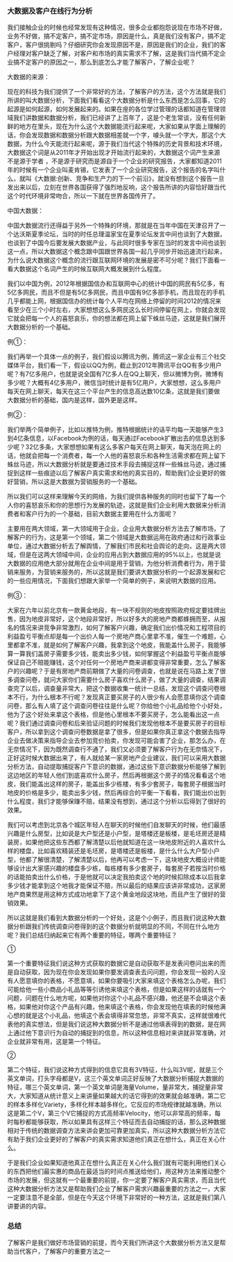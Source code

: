 ### 大数据及客户在线行为分析

我们接触企业的时候也经常发现有这种情况，很多企业都抱怨说现在市场不好做，业务不好做，搞不定客户，搞不定市场，原因是什么，真是我们没有客户，搞不定客户，客户很挑剔吗？仔细研究你会发现原因不是，原因是我们的企业，我们的客户经理对客户缺乏了解，对客户和市场的真实需求不了解，这是我们当代搞不定企业搞不定客户的原因之一，那么到底怎么才能了解客户，了解企业呢？

大数据的来源：

现在的科技为我们提供了一个非常好的方法，了解客户的方法，这个方法就是我们所讲的叫大数据分析，下面我们看看这个大数据分析是什么东西是怎么回事，它的起源是如何起源，如何发展起来的。如果在座的各位学过管理的话都知道在管理领域我们讲数据和数据分析，我们已经讲了上百年了，这是个老生常谈，没有任何新鲜的地方在里头，现在为什么这个大数据能流行起来呢，大家如果从字面上理解的话，你会发现数据和数据分析跟大数据相差就一个字，噱头就一个字大，那这个大数据，为什么今天能流行起来呢，源于我们当代这个特殊的历史背景和技术环境，大数据这个词是从2011年才开始出现才开始流行起来的，大数据这个词产生来源不是源于学者 ，不是源于研究而是源自于一个企业的研究报告，大家都知道2011年的时候有一个企业叫麦肯锡，它发表了一个企业研究报告，这个报告的名字叫什么，就叫《大数据:创新、竞争和生产力的下一个前沿》，就没有想到这个报告一旦发出来以后，立刻在世界各国获得了强烈地反响，这个报告所讲的内容恰好跟当代这个时代环境非常吻合，所以一下就在世界各国传开了。

中国大数据：

中国大数据流行还得益于另外一个特殊的环境，那就是在当年中国在天津召开了一个达沃斯夏季论坛，当时的时任总理温家宝在夏季论坛发言中间也谈到了大数据，也谈到了中国今后要发展大数据产业，与此同时很多专家在当时的发言中间也谈到这一点，所以大数据这个概念跟中国跟世界各国一起几乎同步开始迅速流行起来，为什么说大数据这个概念的流行跟互联网环境的发展是密不可分呢？我们下面看一看大数据这个名词产生的时候互联网大概发展到什么程度。

我们以中国为例，2012年根据国信办和互联网中心的统计中国的网民有5亿多，有5亿多网民，而且不但是有5亿多网民，而且中国有9亿多部手机，而且现在的手机几乎都能上网，根据国信办的统计每个人平均在网络上停留的时间2012的情况来看至少在三个小时左右，大家想想这么多网民这么长时间停留在网上，你就会发现它就会把每一个人的喜怒哀乐，你的想法都在网上留下蛛丝马迹，这就是我们展开大数据分析的一个基础。

例①：

我们再举一个具体一点的例子，我们假设以腾讯为例，腾讯这一家企业有三个社交媒体平台，我们看一下，假设以QQ为例，截止到2012年腾讯平台QQ有多少用户呢？有7亿多用户，也就是说全国有7亿多人在QQ上聊天，但以微博为例，微博有多少呢？大概有4亿多用户，微信当时统计是有5亿用户，大家想想，这么多用户每天在网上聊天，每天在这三个平台产生的信息高达数10亿条，这就是我们要做大数据分析的基础，国内是这样，国外更是这样。

例②：

我们举两个简单例子，比如以推特为例，推特根据统计的话平均每一天能够产生3到4亿条信息，以Facebook为例的话，每天通过Facebook扩散出去的信息达到多少呢？32亿多条，大家想想如果有这么多客户每天在网上聊天，每天泡在网上的话，他就会把每一个消费者，每一个人他的喜怒哀乐和各种生活需求都在网上留下蛛丝马迹，所以大数据分析就是要通过技术手段去捕捉这样一些蛛丝马迹，通过捕捉到这样一些痕迹以后了解客户真实需求和他的真实目的，帮助我们企业更好的做好营销，所以这是大数据为营销服务的一个基础。

所以我们可以这样来理解今天的网络，为我们提供各种服务的同时也留下了每一个人你的喜怒哀乐和你的思想行为发展的轨迹，这就是我们企业利用大数据来分析消费者和客户行为的一个基础，目前大数据主要用在什么方面呢？

主要用在两大领域，第一大领域用于企业，企业用大数据分析方法去了解市场，了解客户的行为，这是第一个领域，第二个领域是大数据运用在政府通过和行政事业单位，通过大数据分析去了解舆情，了解我们市民和社会舆论的走向，这是两大领域，但是在这两大领域中间，企业的应用占到大数据应用的95%以上，也就是说大数据的应用绝大部分就用在企业中间是用于营销，为他分析消费者行为，用于营销来服务，为营销来服务的，所以这就是我们要讲大数据分析的一个起源发展和它的一些应用情况，下面我们想跟大家举一个简单的例子，来说明大数据的应用。

例③：

大家在六年以前北京有一款黄金地段，有一块不规则的地皮按照政府规定要挂牌出售，因为地皮非常好，这个地段非常好，所以好多大的房地产商都蜂拥而至，从报名的情况来讲竞争非常激烈，如何了解客户兴趣，确定我们出价情况和工程项目的利益盈亏平衡点却是每一个出价人每一个房地产商心里拿不准，催生一个难题，心里都拿不准，就是如何了解客户兴趣，我拿到这个地皮，我能盖什么房子，我能够算一算我们盖房子需要多少钱，能卖出多少钱，如何掌握这个利益盈亏平衡点能够保证自己不赔能赚钱，这个对任何一个房地产商来讲都变得非常重要，怎么了解客户的兴趣呢？于是有房地产商前期做了大量的问卷调查，也就是说在马路上发了很多调查问卷，就问大家你们需要什么房子喜欢什么房子，做了大量的调查，结果调查完了以后，调查量非常大，把这个数据收集一统计一总结，发现这个调查问卷根本不行，为什么根本不行呢？发现真正要买房子的人很少有人会愿意填你这个调查问卷，那么有人填了这个调查问卷往往是什么呢？你给他个小礼品给他个小好处，他为了这个好处来拿这个表格，但是他心里根本不要买房子，怎么能看出这一点呢？我们通过调查问卷和后来验证问题的时候我们发现他根本不是要买房子的目标客户，所以拿到这个调查问卷数据是拿了很多，但是如果你真正拿这个数据去指导企业去做决策来指导企业去参加竞价拍卖，你发现可能会害了企业，那怎么办，在无奈情况下，因为既然调查行不通了，我们又必须要了解客户行为在无奈情况下，正好这时候大数据出来了，有人就给某一家房地产企业建议，我们可以采用大数据分析方法，自动提取捕捉客户下意识的数据，通过这些下意识数据分析能够了解到这边地区的年轻人他们到底喜欢什么房子，然后再根据这个房子的情况看看这个地皮，我们能盖出这样的房子，能盖出多少栋楼，有多少套房子，每套房子根据当时地皮的价格是多少，能卖出多少钱，然后再综合的平衡一下看看，我们能出价出到什么程度，我们才能够保赚不赔，结果没有想到，通过这个分析以后得到了很好的效果。

我们可以考虑到北京各个城区年轻人在聊天的时候他们自发聊天的时候，他们最感兴趣是什么房型，比如说是大户型还是小户型，是塔楼还是板楼，是毛坯房还是精装房，如果他把这些东西都了解清楚以后他就知道在这一块地皮附近的人喜欢什么样的楼盘，比如喜欢精装还是毛坯房，是塔楼还是板楼，是什么什么大户型小户型，他都了解很清楚，了解清楚以后，他再可以考虑一下，这块地皮大概设计师能够设计出大家感兴趣的楼盘多少栋，每栋楼有多少套房子，每套房子若按当时价格的话能拍卖出什么价格，于是他就可以决定我拍卖这个地的时候扣除成本以后我拿多少钱才能拿到这个地我才能保证不赔，所以最后的结果应该讲非常成功，这家房地产商果然是用这种方式成功地拿下了这个黄金地段这块地，而且产生了很好的营销效果。

所以这就是我们看到大数据分析的一个好处，这是个小例子，而且我们说这种大数据分析跟我们传统调查问卷得到的这个数据分析就明显的不同，不同在什么地方呢？我们总结归纳起来它有两个重要的特征，哪两个重要特征？

①

第一个重要特征我们说这种方式获取的数据它是自动获取不是发表问卷问出来的而是自动获取，因为现在你会发现如果你要发调查表去问问题，你会发现一般的人没有人愿意填你的表格，不愿意填，如果你要吸引大家来填这个表格怎么办呢，我们可能给他一些小商品小礼品等等引诱他来填这个表格，但是如果这样的话就有一个问题，问题在什么地方呢，如果他对你这个小礼品不感兴趣，他还是不会填这个表格，如果他对你这个产品有兴趣，他来填这个表格，你会发现他在填表的时候他满心想的就是这个小礼品，他填这个表会填得非常忽悠，非常不真实，这样就很难代表他的真实想法，但是我们说这种大数据分析不是通过他填表得到的数据，是在网上通过他下意识行为自动的捕捉到的信息，所以这种信息相对来讲就非常准确，对企业就非常有用，这是第一个特征。

②

第二个特征，我们说这种方式得到的信息它具有3V特征，什么叫3V呢，就是三个英文单词，打头字母都是V，这三个英文单词正好反映了大数据分析捕捉大数据的特征，哪三个英文单词，第一个英文单词是海量Volume，量非常大，捕捉量非常大，大家知道从统计意义上来讲量如果越大的话它得到的效果就会越准确，第二它的样本多样化Variety，多样化样本越多样化，它反应的市场规律就越准确，所以这是第二个V，第三个V它捕捉的方式高频率Velocity，他可以非常高的频率，每时每秒都能够获取，所以如果具有这样三个特征而去自动捕捉的话，那么这种数据相对于传统的数据调查方法来讲会更加可靠更加真实，所以这种大数据分析方法它有助于我们企业更好的了解客户的真实需求知道他们真正在想什么，真正在关心什么。

于是我们企业如果知道他真正在想什么真正在关心什么我们就有可能利用他们关心的东西把他们最实惠的商品在最适当的时间点推送给他们，用这种方法来推动整个市场的发展，但这就有一个最重要的前提，你一定要了解客户真实需求，而且当代这种大数据分析方法又是帮助我们企业了解客户需求兴趣最重要的方法之一，大家一定要注意不是全部，但是在今天这个环境下非常好的一种方法，这就是我们第八讲要讲的内容。

### 总结

了解客户是我们做好市场营销的前提，而今天我们所讲这个大数据分析方法又是帮助当代客户，了解客户的重要方法之一